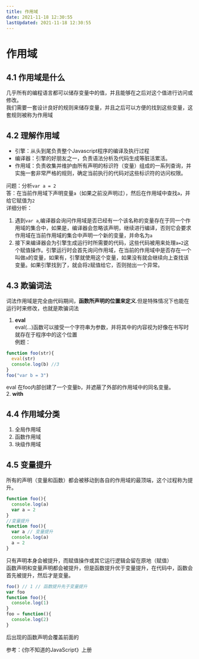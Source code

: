 ```yaml
---
title: 作用域
date: 2021-11-18 12:30:55
lastUpdated: 2021-11-18 12:30:55
---
```


# 作用域
## 4.1 作用域是什么
几乎所有的编程语言都可以储存变量中的值，并且能够在之后对这个值进行访问或修改。  
我们需要一套设计良好的规则来储存变量，并且之后可以方便的找到这些变量，这套规则被称为作用域
## 4.2 理解作用域
* 引擎：从头到尾负责整个Javascript程序的编译及执行过程
* 编译器：引擎的好朋友之一，负责语法分析及代码生成等脏活累活。
* 作用域：负责收集并维护由所有声明的标识符（变量）组成的一系列查询，并实施一套非常严格的规则，确定当前执行的代码对这些标识符的访问权限。

问题：分析`var a = 2`  
答：在当前作用域下声明变量`a`（如果之前没声明过），然后在作用域中查找`a`，并给它赋值为`2`  
详细分析：  
1. 遇到`var a`,编译器会询问作用域是否已经有一个该名称的变量存在于同一个作用域的集合中，如果是，编译器会忽略该声明，继续进行编译，否则它会要求作用域在当前作用域的集合中声明一个新的变量，并命名为`a`
2. 接下来编译器会为引擎生成运行时所需要的代码，这些代码被用来处理`a=2`这个赋值操作。引擎运行时会首先询问作用域，在当前的作用域中是否存在一个叫做`a`的变量，如果有，引擎就使用这个变量，如果没有就会继续向上查找该变量。如果引擎找到了，就会将`2`赋值给它，否则抛出一个异常。
## 4.3 欺骗词法
词法作用域是完全由代码期间，__函数所声明的位置来定义__.但是特殊情况下也能在运行时来修改，也就是欺骗词法
1. __eval__  
eval(...)函数可以接受一个字符串为参数，并将其中的内容视为好像在书写时就存在于程序中的这个位置  
例题：
```js
function foo(str){
  eval(str)
  console.log(b) //3
}
foo("var b = 3")
```
eval 在foo内部创建了一个变量b，并遮蔽了外部的作用域中的同名变量。   
2. __with__
## 4.4 作用域分类
1. 全局作用域  
2. 函数作用域  
3. 块级作用域
## 4.5 变量提升
所有的声明（变量和函数）都会被移动到各自的作用域的最顶端，这个过程称为提升。
```js
function foo(){
  console.log(a)
  var a = 2
}
//变量提升
function foo(){
  var a // 变量提升
  console.log(a)
  a = 2
}
```
只有声明本身会被提升，而赋值操作或其它运行逻辑会留在原地（赋值）  
函数声明和变量声明都会被提升，但是函数提升优于变量提升，在代码中，函数会首先被提升，然后才是变量。  
```js
foo() // 1 // 函数提升先于变量提升
var foo
function foo(){
  console.log(1)
}
foo = function(){
  console.log(2)
}
```
后出现的函数声明会覆盖前面的  

参考：《你不知道的JavaScript》上册

